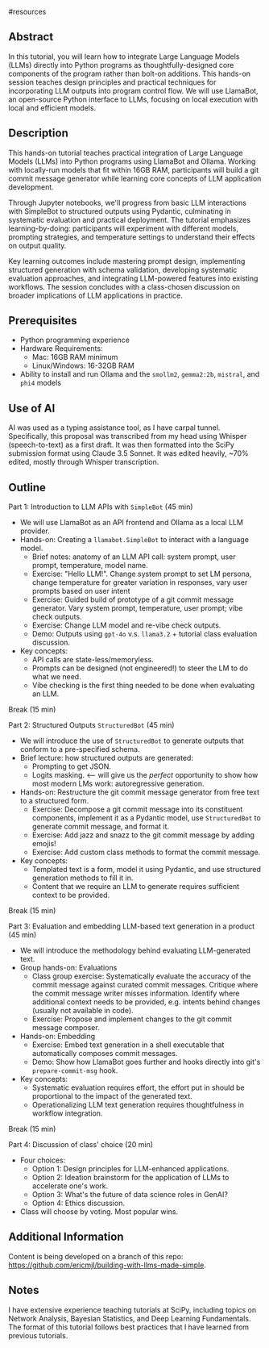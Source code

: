 #resources

## Abstract

In this tutorial, you will learn how to integrate Large Language Models (LLMs) directly into Python programs as thoughtfully-designed core components of the program rather than bolt-on additions. This hands-on session teaches design principles and practical techniques for incorporating LLM outputs into program control flow. We will use LlamaBot, an open-source Python interface to LLMs, focusing on local execution with local and efficient models.

## Description

This hands-on tutorial teaches practical integration of Large Language Models (LLMs) into Python programs using LlamaBot and Ollama. Working with locally-run models that fit within 16GB RAM, participants will build a git commit message generator while learning core concepts of LLM application development.

Through Jupyter notebooks, we'll progress from basic LLM interactions with SimpleBot to structured outputs using Pydantic, culminating in systematic evaluation and practical deployment. The tutorial emphasizes learning-by-doing: participants will experiment with different models, prompting strategies, and temperature settings to understand their effects on output quality.

Key learning outcomes include mastering prompt design, implementing structured generation with schema validation, developing systematic evaluation approaches, and integrating LLM-powered features into existing workflows. The session concludes with a class-chosen discussion on broader implications of LLM applications in practice.

## Prerequisites

- Python programming experience
- Hardware Requirements:
  - Mac: 16GB RAM minimum
  - Linux/Windows: 16-32GB RAM
- Ability to install and run Ollama and the `smollm2`, `gemma2:2b`, `mistral`, and `phi4` models

## Use of AI

AI was used as a typing assistance tool, as I have carpal tunnel. Specifically, this proposal was transcribed from my head using Whisper (speech-to-text) as a first draft. It was then formatted into the SciPy submission format using Claude 3.5 Sonnet. It was edited heavily, ~70% edited, mostly through Whisper transcription.

## Outline

Part 1: Introduction to LLM APIs with `SimpleBot` (45 min)
- We will use LlamaBot as an API frontend and Ollama as a local LLM provider.
- Hands-on: Creating a `llamabot.SimpleBot` to interact with a language model.
	- Brief notes: anatomy of an LLM API call: system prompt, user prompt, temperature, model name.
	- Exercise: "Hello LLM!". Change system prompt to set LM persona, change temperature for greater variation in responses, vary user prompts based on user intent
	- Exercise: Guided build of prototype of a git commit message generator. Vary system prompt, temperature, user prompt; vibe check outputs.
	- Exercise: Change LLM model and re-vibe check outputs.
	- Demo: Outputs using `gpt-4o` v.s. `llama3.2` + tutorial class evaluation discussion.
- Key concepts:
	- API calls are state-less/memoryless.
	- Prompts can be designed (not engineered!) to steer the LM to do what we need.
	- Vibe checking is the first thing needed to be done when evaluating an LLM.

Break (15 min)

Part 2: Structured Outputs `StructuredBot` (45 min)
- We will introduce the use of `StructuredBot` to generate outputs that conform to a pre-specified schema.
- Brief lecture: how structured outputs are generated:
	- Prompting to get JSON.
	- Logits masking. <-- will give us the *perfect* opportunity to show how most modern LMs work: autoregressive generation.
- Hands-on: Restructure the git commit message generator from free text to a structured form.
	- Exercise: Decompose a git commit message into its constituent components, implement it as a Pydantic model, use `StructuredBot` to generate commit message, and format it.
	- Exercise: Add jazz and snazz to the git commit message by adding emojis!
	- Exercise: Add custom class methods to format the commit message.
- Key concepts:
	- Templated text is a form, model it using Pydantic, and use structured generation methods to fill it in.
	- Content that we require an LLM to generate requires sufficient context to be provided.

Break (15 min)

Part 3: Evaluation and embedding LLM-based text generation in a product (45 min)
- We will introduce the methodology behind evaluating LLM-generated text.
- Group hands-on: Evaluations
	- Class group exercise: Systematically evaluate the accuracy of the commit message against curated commit messages. Critique where the commit message writer misses information. Identify where additional context needs to be provided, e.g. intents behind changes (usually not available in code).
	- Exercise: Propose and implement changes to the git commit message composer.
- Hands-on: Embedding
	- Exercise: Embed text generation in a shell executable that automatically composes commit messages.
	- Demo: Show how LlamaBot goes further and hooks directly into git's `prepare-commit-msg` hook.
- Key concepts:
	- Systematic evaluation requires effort, the effort put in should be proportional to the impact of the generated text.
	- Operationalizing LLM text generation requires thoughtfulness in workflow integration.

Break (15 min)

Part 4: Discussion of class' choice (20 min)
- Four choices:
	- Option 1: Design principles for LLM-enhanced applications.
	- Option 2: Ideation brainstorm for the application of LLMs to accelerate one's work.
	- Option 3: What's the future of data science roles in GenAI?
	- Option 4: Ethics discussion.
- Class will choose by voting. Most popular wins.

## Additional Information

Content is being developed on a branch of this repo: https://github.com/ericmjl/building-with-llms-made-simple.

## Notes

I have extensive experience teaching tutorials at SciPy, including topics on Network Analysis, Bayesian Statistics, and Deep Learning Fundamentals. The format of this tutorial follows best practices that I have learned from previous tutorials.
